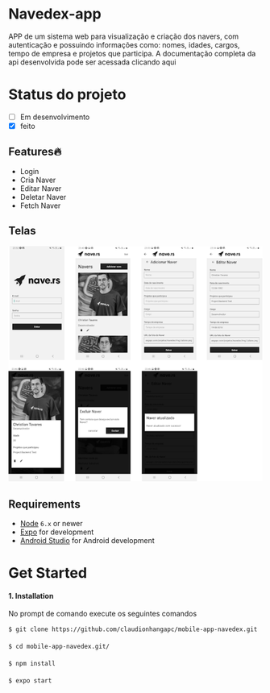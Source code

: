 # Navedex-app
APP de um sistema web para visualização e criação dos navers, com autenticação e possuindo informações como: nomes, idades, cargos, tempo de empresa e projetos que participa. A documentação completa da api desenvolvida pode ser acessada clicando aqui

# Status do projeto 

- [ ] Em desenvolvimento
- [x] feito

## Features🔥
- Login 
- Cria Naver
- Editar Naver
- Deletar Naver
- Fetch Naver

##  Telas
<img src="screens.png">

## Requirements
- [Node](https://nodejs.org) `6.x` or newer
- [Expo](https://docs.expo.dev/) for development
- [Android Studio](https://developer.android.com/studio/index.html) for Android development

# Get Started


#### 1. Installation

No prompt de comando execute os seguintes comandos

```sh
$ git clone https://github.com/claudionhangapc/mobile-app-navedex.git

$ cd mobile-app-navedex.git/

$ npm install

$ expo start

```
